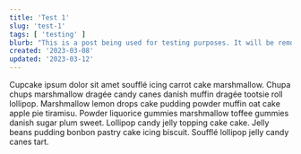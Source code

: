 ```yaml
---
title: 'Test 1'
slug: 'test-1'
tags: [ 'testing' ]
blurb: "This is a post being used for testing purposes. It will be removed in live"
created: '2023-03-08'
updated: '2023-03-12'
---
```


<p>Cupcake ipsum dolor sit amet soufflé icing carrot cake marshmallow. Chupa chups marshmallow dragée candy canes danish muffin dragée tootsie roll lollipop. Marshmallow lemon drops cake pudding powder muffin oat cake apple pie tiramisu. Powder liquorice gummies marshmallow toffee gummies danish sugar plum sweet. Lollipop candy jelly topping cake cake. Jelly beans pudding bonbon pastry cake icing biscuit. Soufflé lollipop jelly candy canes tart.</p>
